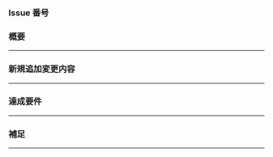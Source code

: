 ### Issue 番号


### 概要
---
<!-- 変更の目的 もしくは 関連する Issue 番号 -->

### 新規追加変更内容
---
<!-- ビューの変更がある場合はスクショによる比較などがあるとわかりやすい -->

### 達成要件
---
<!-- 動作に必要な 環境変数 / 依存関係 / DBの更新 など -->

### 補足
---
<!-- レビューをする際に見てほしい点、ローカル環境で試す際の注意点、など -->
